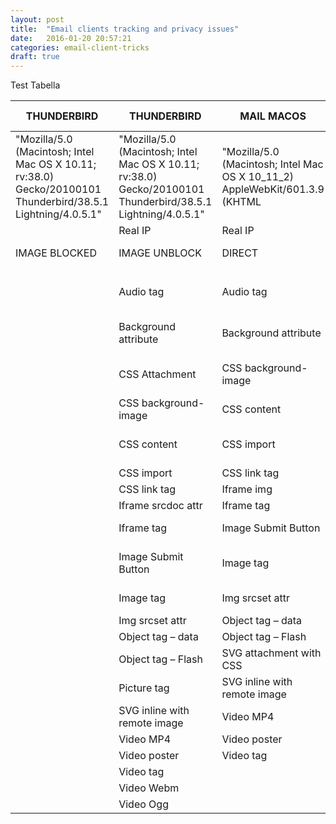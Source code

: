 ```yaml
---
layout: post
title:  "Email clients tracking and privacy issues"
date:   2016-01-20 20:57:21
categories: email-client-tricks
draft: true
---
```


Test Tabella

| THUNDERBIRD                                                                                                  | THUNDERBIRD                                                                                                  | MAIL MACOS                                                                  | GOOGLE DESKTOP       | GOOGLE ANDROID                                                                               | OUTLOOK.COM                                                                                 | OUTLOOK.COM                  | YAHOO.com                                                                  | YAHOO.Com                                        | LIBERO                       | LIBERO APP                                                                  | TISCALI                                          | TISCALI                                                                    | VIRGILIO                                         | ARUBA (OLD)                                                | ARUBA (NEW)                                                                                        | ALICE                |                                                                            |                                                  |                                                                            |                                                  |                                                                            |                                                  |                                                                            |                                                  |                                                                            |                                                  | 
|--------------------------------------------------------------------------------------------------------------|--------------------------------------------------------------------------------------------------------------|-----------------------------------------------------------------------------|----------------------|----------------------------------------------------------------------------------------------|---------------------------------------------------------------------------------------------|------------------------------|----------------------------------------------------------------------------|--------------------------------------------------|------------------------------|-----------------------------------------------------------------------------|--------------------------------------------------|----------------------------------------------------------------------------|--------------------------------------------------|------------------------------------------------------------|----------------------------------------------------------------------------------------------------|----------------------|----------------------------------------------------------------------------|--------------------------------------------------|----------------------------------------------------------------------------|--------------------------------------------------|----------------------------------------------------------------------------|--------------------------------------------------|----------------------------------------------------------------------------|--------------------------------------------------|----------------------------------------------------------------------------|--------------------------------------------------| 
| "Mozilla/5.0 (Macintosh; Intel Mac OS X 10.11; rv:38.0) Gecko/20100101 Thunderbird/38.5.1 Lightning/4.0.5.1" | "Mozilla/5.0 (Macintosh; Intel Mac OS X 10.11; rv:38.0) Gecko/20100101 Thunderbird/38.5.1 Lightning/4.0.5.1" | "Mozilla/5.0 (Macintosh; Intel Mac OS X 10_11_2) AppleWebKit/601.3.9 (KHTML |  like Gecko)"        |  "Mozilla/5.0 (Windows NT 5.1; rv:11.0) Gecko Firefox/11.0 (via ggpht.com GoogleImageProxy)" | "Mozilla/5.0 (Windows NT 5.1; rv:11.0) Gecko Firefox/11.0 (via ggpht.com GoogleImageProxy)" |                              | "Mozilla/5.0 (Macintosh; Intel Mac OS X 10_11_2) AppleWebKit/537.36 (KHTML |  like Gecko) Chrome/47.0.2526.106 Safari/537.36" |                              | " Mozilla/5.0 (Macintosh; Intel Mac OS X 10_11_2) AppleWebKit/537.36 (KHTML |  like Gecko) Chrome/47.0.2526.106 Safari/537.36" | "Mozilla/5.0 (Macintosh; Intel Mac OS X 10_11_2) AppleWebKit/537.36 (KHTML |  like Gecko) Chrome/47.0.2526.106 Safari/537.36" | "Mozilla/5.0 (X11; Linux x86_64) AppleWebKit/537.36 (KHTML |  like Gecko) Chrome/32.0.1700.2 Safari/537.36 // mobmail android 1.1.2.12222 it.italiaonline.mail" |                      | "Mozilla/5.0 (Macintosh; Intel Mac OS X 10_11_2) AppleWebKit/537.36 (KHTML |  like Gecko) Chrome/47.0.2526.106 Safari/537.36" | "Mozilla/5.0 (Macintosh; Intel Mac OS X 10_11_2) AppleWebKit/537.36 (KHTML |  like Gecko) Chrome/47.0.2526.106 Safari/537.36" | "Mozilla/5.0 (Macintosh; Intel Mac OS X 10_11_2) AppleWebKit/537.36 (KHTML |  like Gecko) Chrome/47.0.2526.106 Safari/537.36" | "Mozilla/5.0 (Macintosh; Intel Mac OS X 10_11_2) AppleWebKit/537.36 (KHTML |  like Gecko) Chrome/47.0.2526.106 Safari/537.36" | "Mozilla/5.0 (Macintosh; Intel Mac OS X 10_11_2) AppleWebKit/537.36 (KHTML |  like Gecko) Chrome/47.0.2526.106 Safari/537.36" | 
|                                                                                                              | Real IP                                                                                                      | Real IP                                                                     | Proxy IP             | Proxy IP                                                                                     |                                                                                             | Real IP                      |                                                                            | Real IP                                          | Real IP                      | Real IP / Proxy IP                                                          |                                                  | Real IP                                                                    | Real IP                                          | Real IP                                                    | Real IP                                                                                            | Real IP              |                                                                            |                                                  |                                                                            |                                                  |                                                                            |                                                  |                                                                            |                                                  |                                                                            |                                                  | 
| IMAGE BLOCKED                                                                                                | IMAGE UNBLOCK                                                                                                | DIRECT                                                                      | DIRECT               | DIRECT                                                                                       | IMAGE BLOCKED                                                                               | IMAGE UNBLOCK                | IMAGE BLOCKED                                                              | IMAGE UNBLOCK                                    | DIRECT                       | DIRECT                                                                      | IMAGE BLOCKED                                    | IMAGE UNBLOCK                                                              | DIRECT                                           | DIRECT                                                     | DIRECT                                                                                             | DIRECT               |                                                                            |                                                  |                                                                            |                                                  |                                                                            |                                                  |                                                                            |                                                  |                                                                            |                                                  | 
|                                                                                                              |                                                                                                              |                                                                             |                      |                                                                                              |                                                                                             |                              |                                                                            |                                                  |                              |                                                                             |                                                  |                                                                            |                                                  |                                                            |                                                                                                    |                      |                                                                            |                                                  |                                                                            |                                                  |                                                                            |                                                  |                                                                            |                                                  |                                                                            |                                                  | 
|                                                                                                              | Audio tag                                                                                                    | Audio tag                                                                   | CSS background-image | CSS background-image                                                                         |                                                                                             | Audio tag                    |                                                                            | CSS background-image                             | Applet tag                   | CSS background-image                                                        |                                                  | Background attribute                                                       | Audio tag                                        | Audio tag                                                  | Audio tag                                                                                          | CSS background-image |                                                                            |                                                  |                                                                            |                                                  |                                                                            |                                                  |                                                                            |                                                  |                                                                            |                                                  | 
|                                                                                                              | Background attribute                                                                                         | Background attribute                                                        | Image Submit Button  | Image Submit Button                                                                          |                                                                                             | Image Submit Button          |                                                                            | Image Submit Button                              | Audio tag                    | CSS content                                                                 |                                                  | CSS background-image                                                       | CSS background-image                             | CSS background-image                                       | CSS background-image                                                                               | CSS content          |                                                                            |                                                  |                                                                            |                                                  |                                                                            |                                                  |                                                                            |                                                  |                                                                            |                                                  | 
|                                                                                                              | CSS Attachment                                                                                               | CSS background-image                                                        | Image tag            | Image tag                                                                                    |                                                                                             | Image tag                    |                                                                            | Image tag                                        | CSS background-image         | Image Submit Button                                                         |                                                  | CSS content                                                                | CSS content                                      | CSS content                                                | CSS content                                                                                        | Image tag            |                                                                            |                                                  |                                                                            |                                                  |                                                                            |                                                  |                                                                            |                                                  |                                                                            |                                                  | 
|                                                                                                              | CSS background-image                                                                                         | CSS content                                                                 |                      |                                                                                              |                                                                                             | SVG inline with remote image |                                                                            |                                                  | CSS content                  | Image tag                                                                   |                                                  | Image tag                                                                  | Image Submit Button                              | CSS link tag                                               | CSS link tag                                                                                       |                      |                                                                            |                                                  |                                                                            |                                                  |                                                                            |                                                  |                                                                            |                                                  |                                                                            |                                                  | 
|                                                                                                              | CSS content                                                                                                  | CSS import                                                                  |                      |                                                                                              |                                                                                             | Video MP4                    |                                                                            |                                                  | Image Submit Button          | Img srcset attr                                                             |                                                  |                                                                            | Image tag                                        | Image Submit Button                                        | Image Submit Button                                                                                |                      |                                                                            |                                                  |                                                                            |                                                  |                                                                            |                                                  |                                                                            |                                                  |                                                                            |                                                  | 
|                                                                                                              | CSS import                                                                                                   | CSS link tag                                                                |                      |                                                                                              |                                                                                             | Video Ogg                    |                                                                            |                                                  | Image tag                    |                                                                             |                                                  |                                                                            | Link Prefetch                                    | Image tag                                                  | Image tag                                                                                          |                      |                                                                            |                                                  |                                                                            |                                                  |                                                                            |                                                  |                                                                            |                                                  |                                                                            |                                                  | 
|                                                                                                              | CSS link tag                                                                                                 | Iframe img                                                                  |                      |                                                                                              |                                                                                             | Video poster                 |                                                                            |                                                  | Link Prefetch                |                                                                             |                                                  |                                                                            | Picture tag                                      | Img srcset attr                                            | Img srcset attr                                                                                    |                      |                                                                            |                                                  |                                                                            |                                                  |                                                                            |                                                  |                                                                            |                                                  |                                                                            |                                                  | 
|                                                                                                              | Iframe srcdoc attr                                                                                           | Iframe tag                                                                  |                      |                                                                                              |                                                                                             | Video tag                    |                                                                            |                                                  | Picture tag                  |                                                                             |                                                  |                                                                            | Script inside script                             | Link Prefetch                                              | Link Prefetch                                                                                      |                      |                                                                            |                                                  |                                                                            |                                                  |                                                                            |                                                  |                                                                            |                                                  |                                                                            |                                                  | 
|                                                                                                              | Iframe tag                                                                                                   | Image Submit Button                                                         |                      |                                                                                              |                                                                                             | Video Webm                   |                                                                            |                                                  | Script inside script         |                                                                             |                                                  |                                                                            | SVG inline with remote image                     | Meta refresh                                               | Picture tag                                                                                        |                      |                                                                            |                                                  |                                                                            |                                                  |                                                                            |                                                  |                                                                            |                                                  |                                                                            |                                                  | 
|                                                                                                              | Image Submit Button                                                                                          | Image tag                                                                   |                      |                                                                                              |                                                                                             |                              |                                                                            |                                                  | SVG inline with remote image |                                                                             |                                                  |                                                                            | Video MP4                                        | Picture tag                                                | SVG inline with remote image                                                                       |                      |                                                                            |                                                  |                                                                            |                                                  |                                                                            |                                                  |                                                                            |                                                  |                                                                            |                                                  | 
|                                                                                                              | Image tag                                                                                                    | Img srcset attr                                                             |                      |                                                                                              |                                                                                             |                              |                                                                            |                                                  | Video MP4                    |                                                                             |                                                  |                                                                            | Video Ogg                                        | SVG inline with remote image                               | Video MP4                                                                                          |                      |                                                                            |                                                  |                                                                            |                                                  |                                                                            |                                                  |                                                                            |                                                  |                                                                            |                                                  | 
|                                                                                                              | Img srcset attr                                                                                              | Object tag – data                                                           |                      |                                                                                              |                                                                                             |                              |                                                                            |                                                  | Video Ogg                    |                                                                             |                                                  |                                                                            | Video poster                                     | Video MP4                                                  | Video Ogg                                                                                          |                      |                                                                            |                                                  |                                                                            |                                                  |                                                                            |                                                  |                                                                            |                                                  |                                                                            |                                                  | 
|                                                                                                              | Object tag – data                                                                                            | Object tag – Flash                                                          |                      |                                                                                              |                                                                                             |                              |                                                                            |                                                  | Video poster                 |                                                                             |                                                  |                                                                            | Video tag                                        | Video Ogg                                                  | Video poster                                                                                       |                      |                                                                            |                                                  |                                                                            |                                                  |                                                                            |                                                  |                                                                            |                                                  |                                                                            |                                                  | 
|                                                                                                              | Object tag – Flash                                                                                           | SVG attachment with CSS                                                     |                      |                                                                                              |                                                                                             |                              |                                                                            |                                                  | Video tag                    |                                                                             |                                                  |                                                                            | Video Webm                                       | Video poster                                               | Video tag                                                                                          |                      |                                                                            |                                                  |                                                                            |                                                  |                                                                            |                                                  |                                                                            |                                                  |                                                                            |                                                  | 
|                                                                                                              | Picture tag                                                                                                  | SVG inline with remote image                                                |                      |                                                                                              |                                                                                             |                              |                                                                            |                                                  | Video Webm                   |                                                                             |                                                  |                                                                            |                                                  | Video tag                                                  | Video Webm                                                                                         |                      |                                                                            |                                                  |                                                                            |                                                  |                                                                            |                                                  |                                                                            |                                                  |                                                                            |                                                  | 
|                                                                                                              | SVG inline with remote image                                                                                 | Video MP4                                                                   |                      |                                                                                              |                                                                                             |                              |                                                                            |                                                  |                              |                                                                             |                                                  |                                                                            |                                                  | Video Webm                                                 |                                                                                                    |                      |                                                                            |                                                  |                                                                            |                                                  |                                                                            |                                                  |                                                                            |                                                  |                                                                            |                                                  | 
|                                                                                                              | Video MP4                                                                                                    | Video poster                                                                |                      |                                                                                              |                                                                                             |                              |                                                                            |                                                  |                              |                                                                             |                                                  |                                                                            |                                                  |                                                            |                                                                                                    |                      |                                                                            |                                                  |                                                                            |                                                  |                                                                            |                                                  |                                                                            |                                                  |                                                                            |                                                  | 
|                                                                                                              | Video poster                                                                                                 | Video tag                                                                   |                      |                                                                                              |                                                                                             |                              |                                                                            |                                                  |                              |                                                                             |                                                  |                                                                            |                                                  |                                                            |                                                                                                    |                      |                                                                            |                                                  |                                                                            |                                                  |                                                                            |                                                  |                                                                            |                                                  |                                                                            |                                                  | 
|                                                                                                              | Video tag                                                                                                    |                                                                             |                      |                                                                                              |                                                                                             |                              |                                                                            |                                                  |                              |                                                                             |                                                  |                                                                            |                                                  |                                                            |                                                                                                    |                      |                                                                            |                                                  |                                                                            |                                                  |                                                                            |                                                  |                                                                            |                                                  |                                                                            |                                                  | 
|                                                                                                              | Video Webm                                                                                                   |                                                                             |                      |                                                                                              |                                                                                             |                              |                                                                            |                                                  |                              |                                                                             |                                                  |                                                                            |                                                  |                                                            |                                                                                                    |                      |                                                                            |                                                  |                                                                            |                                                  |                                                                            |                                                  |                                                                            |                                                  |                                                                            |                                                  | 
|                                                                                                              | Video Ogg                                                                                                    |                                                                             |                      |                                                                                              |                                                                                             |                              |                                                                            |                                                  |                              |                                                                             |                                                  |                                                                            |                                                  |                                                            |                                                                                                    |                      |                                                                            |                                                  |                                                                            |                                                  |                                                                            |                                                  |                                                                            |                                                  |                                                                            |                                                  | 
